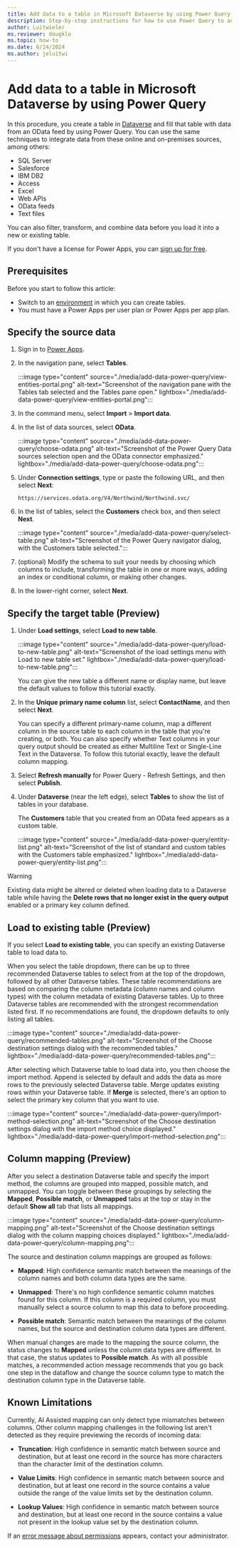 ```yaml
---
title: Add data to a table in Microsoft Dataverse by using Power Query
description: Step-by-step instructions for how to use Power Query to add data to a new or existing table in Microsoft Dataverse from another data source.
author: Luitwieler
ms.reviewer: dougklo
ms.topic: how-to
ms.date: 6/24/2024
ms.author: jeluitwi
---
```


# Add data to a table in Microsoft Dataverse by using Power Query

In this procedure, you create a table in [Dataverse](/powerapps/maker/data-platform/data-platform-intro) and fill that table with data from an OData feed by using Power Query. You can use the same techniques to integrate data from these online and on-premises sources, among others:

* SQL Server
* Salesforce
* IBM DB2
* Access
* Excel
* Web APIs
* OData feeds
* Text files

You can also filter, transform, and combine data before you load it into a new or existing table.

If you don't have a license for Power Apps, you can [sign up for free](/powerapps/maker/signup-for-powerapps).

## Prerequisites

Before you start to follow this article:

* Switch to an [environment](/power-platform/admin/working-with-environments) in which you can create tables.
* You must have a Power Apps per user plan or Power Apps per app plan.

## Specify the source data

1. Sign in to [Power Apps](https://make.powerapps.com/?utm_source=padocs&utm_medium=linkinadoc&utm_campaign=referralsfromdoc).

1. In the navigation pane, select **Tables**.

    :::image type="content" source="./media/add-data-power-query/view-entities-portal.png" alt-text="Screenshot of the navigation pane with the Tables tab selected and the Tables pane open." lightbox="./media/add-data-power-query/view-entities-portal.png":::

1. In the command menu, select **Import** > **Import data**.

1. In the list of data sources, select **OData**.

    :::image type="content" source="./media/add-data-power-query/choose-odata.png" alt-text="Screenshot of the Power Query Data sources selection open and the OData connector emphasized." lightbox="./media/add-data-power-query/choose-odata.png":::

1. Under **Connection settings**, type or paste the following URL, and then select **Next**:

   `https://services.odata.org/V4/Northwind/Northwind.svc/`

1. In the list of tables, select the **Customers** check box, and then select **Next**.

    :::image type="content" source="./media/add-data-power-query/select-table.png" alt-text="Screenshot of the Power Query navigator dialog, with the Customers table selected.":::

1. (optional) Modify the schema to suit your needs by choosing which columns to include, transforming the table in one or more ways, adding an index or conditional column, or making other changes.

1. In the lower-right corner, select **Next**.

## Specify the target table (Preview)

1. Under **Load settings**, select **Load to new table**.

    :::image type="content" source="./media/add-data-power-query/load-to-new-table.png" alt-text="Screenshot of the load settings menu with Load to new table set." lightbox="./media/add-data-power-query/load-to-new-table.png":::

    You can give the new table a different name or display name, but leave the default values to follow this tutorial exactly.

1. In the **Unique primary name column** list, select **ContactName**, and then select **Next**.

    You can specify a different primary-name column, map a different column in the source table to each column in the table that you're creating, or both. You can also specify whether Text columns in your query output should be created as either Multiline Text or Single-Line Text in the Dataverse. To follow this tutorial exactly, leave the default column mapping.

1. Select **Refresh manually** for Power Query - Refresh Settings, and then select **Publish**.

1. Under **Dataverse** (near the left edge), select **Tables** to show the list of tables in your database.

    The **Customers** table that you created from an OData feed appears as a custom table.

    :::image type="content" source="./media/add-data-power-query/entity-list.png" alt-text="Screenshot of the list of standard and custom tables with the Customers table emphasized." lightbox="./media/add-data-power-query/entity-list.png":::

> [!WARNING]
> Existing data might be altered or deleted when loading data to a Dataverse table while having the **Delete rows that no longer exist in the query output** enabled or a primary key column defined.

## Load to existing table (Preview)

If you select **Load to existing table**, you can specify an existing Dataverse table to load data to.

When you select the table dropdown, there can be up to three recommended Dataverse tables to select from at the top of the dropdown, followed by all other Dataverse tables. These table recommendations are based on comparing the column metadata (column names and column types) with the column metadata of existing Dataverse tables. Up to three Dataverse tables are recommended with the strongest recommendation listed first. If no recommendations are found, the dropdown defaults to only listing all tables.

:::image type="content" source="./media/add-data-power-query/recommended-tables.png" alt-text="Screenshot of the Choose destination settings dialog with the recommended tables." lightbox="./media/add-data-power-query/recommended-tables.png":::

After selecting which Dataverse table to load data into, you then choose the import method. Append is selected by default and adds the data as more rows to the previously selected Dataverse table. Merge updates existing rows within your Dataverse table. If **Merge** is selected, there's an option to select the primary key column that you want to use.

:::image type="content" source="./media/add-data-power-query/import-method-selection.png" alt-text="Screenshot of the Choose destination settings dialog with the import method choice displayed." lightbox="./media/add-data-power-query/import-method-selection.png":::

## Column mapping (Preview)

After you select a destination Dataverse table and specify the import method, the columns are grouped into mapped, possible match, and unmapped. You can toggle between these groupings by selecting the **Mapped**, **Possible match**, or **Unmapped** tabs at the top or stay in the default **Show all** tab that lists all mappings.  

:::image type="content" source="./media/add-data-power-query/column-mapping.png" alt-text="Screenshot of the Choose destination settings dialog with the column mapping choices displayed." lightbox="./media/add-data-power-query/column-mapping.png":::

The source and destination column mappings are grouped as follows:

* **Mapped**: High confidence semantic match between the meanings of the column names and both column data types are the same.

* **Unmapped**: There's no high confidence semantic column matches found for this column. If this column is a required column, you must manually select a source column to map this data to before proceeding.

* **Possible match**: Semantic match between the meanings of the column names, but the source and destination column data types are different.

When manual changes are made to the mapping the source column, the status changes to **Mapped** unless the column data types are different. In that case, the status updates to **Possible match**. As with all possible matches, a recommended action message recommends that you go back one step in the dataflow and change the source column type to match the destination column type in the Dataverse table.  

## Known Limitations

Currently, AI Assisted mapping can only detect type mismatches between columns. Other column mapping challenges in the following list aren't detected as they require previewing the records of incoming data:

* **Truncation**: High confidence in semantic match between source and destination, but at least one record in the source has more characters than the character limit of the destination column.

* **Value Limits**: High confidence in semantic match between source and destination, but at least one record in the source contains a value outside the range of the value limits set by the destination column.

* **Lookup Values**: High confidence in semantic match between source and destination, but at least one record in the source contains a value not present in the lookup value set by the destination column.

If an [error message about permissions](/powerapps/maker/data-platform/troubleshoot-power-query-issues) appears, contact your administrator.

